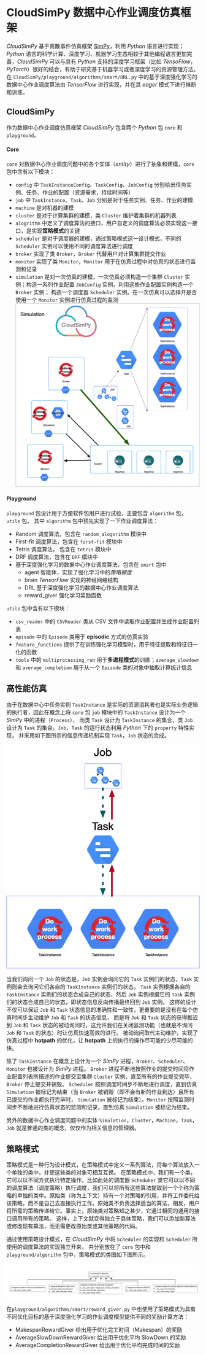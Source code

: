 # CloudSimPy 数据中心作业调度仿真框架

*CloudSimPy* 基于离散事件仿真框架 [SimPy](https://simpy.readthedocs.io/en/latest/contents.html)，利用 *Python* 语言进行实现；
*Python* 语言的科学计算、深度学习、机器学习生态相较于其他编程语言更加完善，*CloudSimPy* 可以与具有 *Python* 支持的深度学习框架（比如 *TensoFlow*，*PyTorch*）很好的结合，有助于研究基于机器学习或者深度学习的资源管理方法。
在 `CloudSimPy/playground/algorithms/smart/DRL.py` 中的基于深度强化学习的数据中心作业调度算法由 *TensorFlow* 进行实现，并在其 *eager* 模式下进行推断和训练。

## CloudSimPy
作为数据中心作业调度仿真框架 *CloudSimPy* 包含两个 *Python* 包 `core` 和 `playground`。
#### Core
`core` 对数据中心作业调度问题中的各个实体（*entity*）进行了抽象和建模，`core` 包中含有以下模块：

+ `config` 中 `TaskInstanceConfig`、`TaskConfig`、`JobConfig` 分别给出任务实例、任务、作业的配置（资源需求，持续时间等）
+ `job` 中 `TaskInstance`、`Task`、`Job` 分别是对于任务实例、任务、作业的建模
+ `machine` 是对机器的建模
+ `cluster` 是对于计算集群的建模，类 `Cluster` 维护着集群的机器列表
+ `alogrithm` 中定义了调度算法的接口，用户自定义的调度算法必须实现这一接口，是实现**策略模式**的关键
+ `scheduler` 是对于调度器的建模，通过策略模式这一设计模式，不同的 `Scheduler` 实例可以使用不同的调度算法进行调度
+ `broker` 实现了类 `Broker`，`Broker` 代替用户对计算集群提交作业
+ `monitor` 实现了类 `Monitor`，`Monitor` 用于在仿真过程中对仿真的状态进行监测和记录
+ `simulation` 是对一次仿真的建模，一次仿真必须构造一个集群 `Cluster` 实例；构造一系列作业配置 `JobConfig` 实例，利用这些作业配置实例构造一个 `Broker` 实例；
构造一个调度器 `Scheduler` 实例。在一次仿真可以选择开是否使用一个 `Monitor` 实例进行仿真过程的监测
![CloudSimPy](images/cloudsimpy-arch.png)

#### Playground
`playground` 包设计用于方便软件包用户进行试验，主要包含 `algorithm` 包，`utils` 包。
其中 `algorithm` 包中预先实现了一下作业调度算法：

+ Random 调度算法，包含在 `random_alogorithm` 模块中
+ First-fit 调度算法，包含在 `first-fit` 模块中
+ Tetris 调度算法， 包含在 `tetris` 模块中
+ DRF 调度算法，包含在 `DRF` 模块中
+ 基于深度强化学习的数据中心作业调度算法，包含在 `smart` 包中
    + agent 智能体，实现了强化学习中的*策略梯度*
    + brain *TensorFlow* 实现的神经网络结构
    + DRL 基于深度强化学习的数据中心作业调度算法
    + reward_giver 强化学习奖励函数

`utils` 包中含有以下模块：
+ `csv_reader` 中的 `CSVReader` 类从 CSV 文件中读取作业配置并生成作业配置列表
+ `episode` 中的 `Episode` 类用于 **episodic** 方式的仿真实验
+ `feature_functions` 提供了在训练强化学习模型时，用于特征提取和特征归一化的函数
+ `tools` 中的 `multiprocessing_run` 用于**多进程模式**的训练；`average_slowdown` 和 `average_completion` 用于从一个 `Episode` 类的对象中抽取计算统计信息

## 高性能仿真
由于在数据中心中任务实例 `TaskInstance` 是实际的资源消耗者也是实际业务逻辑的执行者，因此在概念上将 `core` 包 `job` 模块中的 `TaskInstance` 设计为一个 *SimPy* 中的进程（`Process`），
而类 `Task` 设计为 `TaskInstance` 的集合，类 `Job` 设计为 `Task` 的集合。`Job`，`Task` 的运行状态利用 *Python* 下的 `property` 特性实现，
并采用如下图所示的信息传递机制实现 `Task`，`Job` 状态的合成。

![msg_pass](images/msg.png)

当我们询问一个 `Job` 的状态是，`Job` 实例会询问它的 `Task` 实例们的状态，`Task` 实例则会去询问它们各自的 `TaskInstance` 实例们的状态，
`Task` 实例根据各自的 `TaskInstance` 实例们的状态合成自己的状态，然后 `Job` 实例根据它的 `Task` 实例们的状态合成自己的状态，即状态信息反向传播最终回到 `Job` 实例。
这样的设计不仅可以保证 `Job` 和 `Task` 状态信息的准确性和一致性，更重要的是没有在每个仿真时间步主动维护 `Job` 和 `Task` 的状态信息，
而是将 `Job` 和 `Task` 状态的获得推迟到 `Job` 和 `Task` 状态的被动询问时，这允许我们在关闭监测功能（也就是不询问 `Job` 和 `Task` 的状态）时让仿真快速高效的进行。
被动询问取代主动维护，实现了仿真过程中 **hotpath** 的优化，让 **hotpath** 上的执行的操作尽可能的少尽可能的快。

除了 `TaskInstance` 在概念上设计为一个 *SimPy* 进程，`Broker`、`Scheduler`、`Monitor` 也被设计为 *SimPy* 进程。
`Broker` 进程不断地按照作业的提交时间将作业配置列表所描述的作业提交至集群 `Cluster` 实例，直至所有的作业提交完毕，`Broker` 停止提交并销毁。
`Scheduler` 按照调度时间步不断地进行调度，直到仿真 `Simulation` 被标记为结束（当 `Broker` 被销毁（即不会有新的作业到达）且所有已提交的作业都执行完毕时，
`Simulation` 被标记为结束）。`Monitor` 按照监测时间步不断地进行仿真状态的监测和记录，直到仿真 `Simulation` 被标记为结束。

另外的数据中心作业调度问题中的实体 `Simulation`，`Cluster`，`Machine`，`Task`，`Job` 就是普通的类的概念，仅仅作为相关信息的管理器。

## 策略模式
策略模式是一种行为设计模式，在策略模式中定义一系列算法，将每个算法放入一个单独的类中，并使这些类的对象可相互互换。
在策略模式中，我们有一个类，它可以以不同方式执行特定操作，比如此处的调度器 `Scheduker` 类它可以以不同的调度算法（调度策略）执行调度，我们可以将所有这些算法提取到一个个称为策略的单独的类中。原始类（称为上下文）持有一个对策略的引用，并将工作委托给该策略，而不是自己去直接执行工作。原始类不负责选择适当的算法，相反，用户将所需的策略传递给它。事实上，原始类对策略知之甚少，它通过相同的通用的接口调用所有的策略。
这样，上下文就变得独立于具体策略，我们可以添加新算法或修改现有算法，而无需更改原始类或其他策略的代码。

通过使用策略设计模式，在 *CloudSimPy* 中将 `Scheduler` 的实现和 `Scheduler` 所使用的调度算法的实现独立开来，
并分别放在了 `core` 包中和 `playground/algorithm` 包中，策略模式的类图如下图所示。

![UML](./images/UML.png)

在`playground/algorithms/smart/reward_giver.py` 中也使用了策略模式为具有不同优化目标的基于深度强化学习的作业调度模型提供不同的奖励计算方法：
+ MakespanRewardGiver 给出用于优化完工时间（Makespan）的奖励
+ AverageSlowDownRewardGiver 给出用于优化平均 SlowDown 的奖励 
+ AverageCompletionRewardGiver 给出用于优化平均完成时间的奖励
